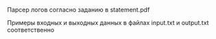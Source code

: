 Парсер логов согласно заданию в statement.pdf

Примеры входных и выходных данных в файлах input.txt и output.txt соответственно
